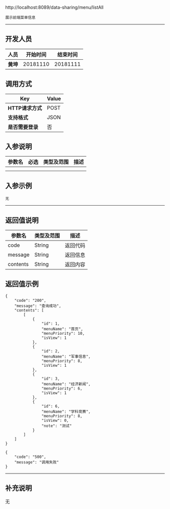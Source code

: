 http://localhost:8089/data-sharing/menu/listAll

```
展示前端菜单信息
```
---
## 开发人员
| 人员     | 开始时间 | 结束时间 |
| -------- | :------: | :------: |
| **黄坤** | 20181110 | 20181111 |

## 调用方式

| Key              | Value |
| ---------------- | ----- |
| **HTTP请求方式** | POST  |
| **支持格式**     | JSON  |
| **是否需要登录** | 否    |

## 入参说明



| 参数名 | 必选 | 类型及范围 | 描述 |
| ------ | ---- | ---------- | ---- |
|        |      |            |      |
|        |      |            |      |

## 入参示例
```
无
```

---

## 返回值说明
| 参数名      | 类型及范围  | 描述   |
| -------- | ------ | ---- |
| code     | String | 返回代码 |
| message  | String | 返回信息 |
| contents | String | 返回内容 |

## 返回值示例
```
{
    "code": "200",
    "message": "查询成功",
    "contents": [
        [
            {
                "id": 1,
                "menuName": "首页",
                "menuPriority": 10,
                "isView": 1
            },
            {
                "id": 2,
                "menuName": "军事信息",
                "menuPriority": 8,
                "isView": 1
            },
            {
                "id": 3,
                "menuName": "经济新闻",
                "menuPriority": 6,
                "isView": 1
            },
            {
                "id": 6,
                "menuName": "学科竞赛",
                "menuPriority": 8,
                "isView": 0,
                "note": "测试"
            }
        ]
    ]
}
```

```
{
    "code": "500",
    "message": "调用失败"
}
```
---

## 补充说明
无